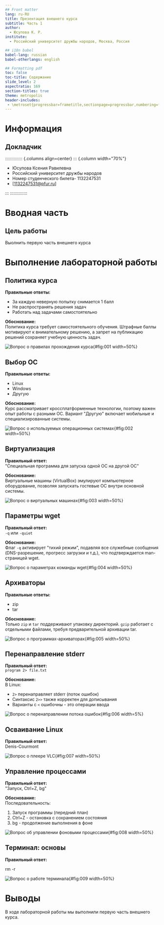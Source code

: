 ```yaml
---
## Front matter
lang: ru-RU
title: Презентация внешнего курса 
subtitle: Часть 1
author:
  - Юсупова К. Р.
institute:
  - Российский университет дружбы народов, Москва, Россия

## i18n babel
babel-lang: russian
babel-otherlangs: english

## Formatting pdf
toc: false
toc-title: Содержание
slide_level: 2
aspectratio: 169
section-titles: true
theme: metropolis
header-includes:
 - \metroset{progressbar=frametitle,sectionpage=progressbar,numbering=fraction}
---
```


# Информация

## Докладчик

:::::::::::::: {.columns align=center}
::: {.column width="70%"}

  * Юсупова Ксения Равилевна
  * Российский университет дружбы народов
  * Номер студенческого билета- 1132247531
  * [1132247531@pfur.ru]

:::
::::::::::::::

# Вводная часть

## Цель работы

Выолнить первую часть внешнего курса

# Выполнение лабораторной работы

## Политика курса 

**Правильные ответы:**
- За каждую неверную попытку снимается 1 балл
- Не распространять решения задач
- Работать над задачами самостоятельно

**Обоснование:**  
Политика курса требует самостоятельного обучения. Штрафные баллы мотивируют к внимательному решению, а запрет на публикацию решений сохраняет учебную ценность задач.

![Вопрос о правилах прохождения курса](image/11.png){#fig:001 width=50%}

## Выбор ОС 

**Правильные ответы:**  
- Linux
- Windows  
- Другую

**Обоснование:**  
Курс рассматривает кроссплатформенные технологии, поэтому важен опыт работы с разными ОС. Вариант "Другую" включает мобильные и специализированные системы.

![Вопрос о используемых операционных системах](image/12.png){#fig:002 width=50%}

## Виртуализация 

**Правильный ответ:**  
"Специальная программа для запуска одной ОС на другой ОС"

**Обоснование:**  
Виртуальные машины (VirtualBox) эмулируют компьютерное оборудование, позволяя запускать гостевые ОС внутри основной системы.

![Вопрос о виртуальных машинах](image/13.png){#fig:003 width=50%}

## Параметры wget 

**Правильный ответ:**  
`-q` или `-quiet`

**Обоснование:**  
Флаг `-q` активирует "тихий режим", подавляя все служебные сообщения (DNS-разрешение, прогресс загрузки и т.д.), что подтверждается man-страницей wget.

![Вопрос о параметрах команды wget](image/15.png){#fig:004 width=50%}

## Архиваторы 

**Правильные ответы:**  
- zip  
- tar

**Обоснование:**  
Только `zip` и `tar` поддерживают упаковку директорий. `gzip` работает с отдельными файлами, требуя предварительной архивации tar.

![Вопрос о программах-архиваторах](image/17.png){#fig:005 width=50%}

## Перенаправление stderr 

**Правильный ответ:**  
`program 2> file.txt`

**Обоснование:**  
В Linux:
- `2>` перенаправляет stderr (поток ошибок)
- Синтаксис `2>>` также корректен для дописывания
- Варианты с `<` ошибочны - это операции ввода

![Вопрос о перенаправлении потока ошибок](image/18.png){#fig:006 width=5%}

## Осваивание Linux

**Правильный ответ:**  
Denis-Courmont

![Вопрос о плеере VLC](image/16.png){#fig:007 width=50%}

## Управление процессами 

**Правильный ответ:**  
"Запуск, Ctrl+Z, bg"

**Обоснование:**  
Последовательность:
1. Запуск программы (передний план)
2. Ctrl+Z - остановка с сохранением состояния
3. bg - продолжение выполнения в фоне

![Вопрос об управлении фоновыми процессами](image/19.png){#fig:008 width=50%}

## Терминал: основы

**Правильный ответ:**  

rm -r

![Вопрос о работе терминала](image/14.png){#fig:009 width=50%}

# Выводы

В ходе лабораторной работы мы выполнили первую часть внешнего курса.

